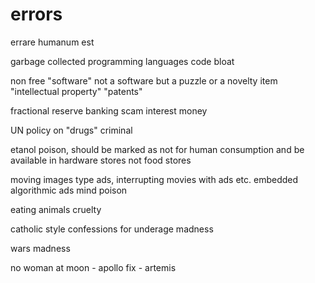 # errors
errare humanum est

garbage collected programming languages
  code bloat

non free "software"
  not a software but a puzzle or a novelty item
  "intellectual property"
  "patents"


fractional reserve banking
  scam
interest
money

UN policy on "drugs"
  criminal

etanol
  poison, should be marked as not for human consumption and be available in hardware stores not food stores

moving images type ads, interrupting movies with ads etc.
embedded algorithmic ads
  mind poison

eating animals
  cruelty

catholic style confessions for underage
  madness

wars
  madness

no woman at moon - apollo
  fix - artemis
